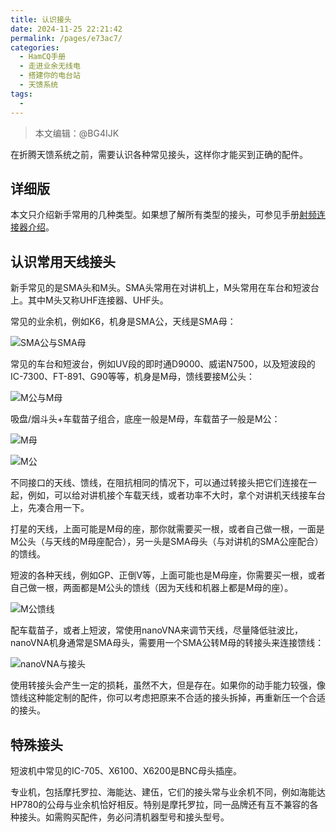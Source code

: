 ```yaml
---
title: 认识接头
date: 2024-11-25 22:21:42
permalink: /pages/e73ac7/
categories:
  - HamCQ手册
  - 走进业余无线电
  - 搭建你的电台站
  - 天馈系统
tags:
  - 
---
```


> 本文编辑：@BG4IJK

在折腾天馈系统之前，需要认识各种常见接头，这样你才能买到正确的配件。

## 详细版

本文只介绍新手常用的几种类型。如果想了解所有类型的接头，可参见手册[射频连接器介绍](/pages/47edd6e/)。

## 认识常用天线接头

新手常见的是SMA头和M头。SMA头常用在对讲机上，M头常用在车台和短波台上。其中M头又称UHF连接器、UHF头。

常见的业余机，例如K6，机身是SMA公，天线是SMA母：

![SMA公与SMA母](/img/0203/04_01_1_sma.jpg)

常见的车台和短波台，例如UV段的即时通D9000、威诺N7500，以及短波段的IC-7300、FT-891、G90等等，机身是M母，馈线要接M公头：

![M公与M母](/img/0203/04_01_2_m.jpg)

吸盘/烟斗头+车载苗子组合，底座一般是M母，车载苗子一般是M公：

![M母](/img/0203/04_01_3_m-f.jpg)

![M公](/img/0203/04_01_4_m-m.jpg)

不同接口的天线、馈线，在阻抗相同的情况下，可以通过转接头把它们连接在一起，例如，可以给对讲机接个车载天线，或者功率不大时，拿个对讲机天线接车台上，先凑合用一下。

打星的天线，上面可能是M母的座，那你就需要买一根，或者自己做一根，一面是M公头（与天线的M母座配合），另一头是SMA母头（与对讲机的SMA公座配合）的馈线。

短波的各种天线，例如GP、正倒V等，上面可能也是M母座，你需要买一根，或者自己做一根，两面都是M公头的馈线（因为天线和机器上都是M母的座）。

![M公馈线](/img/0203/04_01_5_mmm.jpg)

配车载苗子，或者上短波，常使用nanoVNA来调节天线，尽量降低驻波比，nanoVNA机身通常是SMA母头，需要用一个SMA公转M母的转接头来连接馈线：

![nanoVNA与接头](/img/0203/04_01_6_nanovna.jpg)

使用转接头会产生一定的损耗，虽然不大，但是存在。如果你的动手能力较强，像馈线这种能定制的配件，你可以考虑把原来不合适的接头拆掉，再重新压一个合适的接头。

## 特殊接头

短波机中常见的IC-705、X6100、X6200是BNC母头插座。

专业机，包括摩托罗拉、海能达、建伍，它们的接头常与业余机不同，例如海能达HP780的公母与业余机恰好相反。特别是摩托罗拉，同一品牌还有互不兼容的各种接头。如需购买配件，务必问清机器型号和接头型号。
